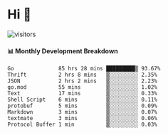 # Hi 👋
 
![visitors](https://visitor-badge.glitch.me/badge?page_id=sorcererxw.sorcererx)

#### 📊 Monthly Development Breakdown

<!--START_SECTION:waka-->
```text
Go              85 hrs 28 mins █████████▒ 93.67%
Thrift          2 hrs 8 mins   ▒░░░░░░░░░ 2.35%
JSON            2 hrs 2 mins   ▒░░░░░░░░░ 2.23%
go.mod          55 mins        ▒░░░░░░░░░ 1.02%
Text            17 mins        ▒░░░░░░░░░ 0.33%
Shell Script    6 mins         ▒░░░░░░░░░ 0.11%
protobuf        5 mins         ▒░░░░░░░░░ 0.09%
Markdown        3 mins         ▒░░░░░░░░░ 0.07%
textmate        3 mins         ▒░░░░░░░░░ 0.06%
Protocol Buffer 1 min          ▒░░░░░░░░░ 0.03%
```
<!--END_SECTION:waka-->
